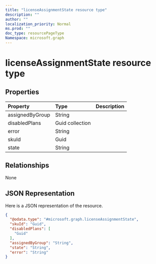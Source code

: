 ```yaml
---
title: "licenseAssignmentState resource type"
description: ""
author: ""
localization_priority: Normal
ms.prod: ""
doc_type: resourcePageType
Namespace: microsoft.graph
---
```



# licenseAssignmentState resource type



## Properties
|Property|Type|Description|
|:---|:---|:---|
|assignedByGroup|String||
|disabledPlans|Guid collection||
|error|String||
|skuId|Guid||
|state|String||

## Relationships
None

## JSON Representation
Here is a JSON representation of the resource.
<!-- {
  "blockType": "resource",
  "@odata.type": "microsoft.graph.licenseAssignmentState"
}
-->
``` json
{
  "@odata.type": "#microsoft.graph.licenseAssignmentState",
  "skuId": "Guid",
  "disabledPlans": [
    "Guid"
  ],
  "assignedByGroup": "String",
  "state": "String",
  "error": "String"
}
```

